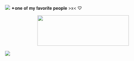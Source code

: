 ![](https://64.media.tumblr.com/9961acb9253f78961d7d0a26bdfea4bf/901e3a6163c9899f-aa/s400x600/fcce9de1263d5e6b3be345db2446489a6db39057.gifv)
      ✦𝐨𝐧𝐞 𝐨𝐟 𝐦𝐲 
      𝐟𝐚𝐯𝐨𝐫𝐢𝐭𝐞 𝐩𝐞𝐨𝐩𝐥𝐞
              >x< ♡
<p align="center">
  <img width="300" height="100"
src=
https://64.media.tumblr.com/3de8f74b758dd2941e2da70604ca7e62/029b3f4a1b1f166c-c2/s1280x1920/1d9771ce399f77a70a6103613fae164805cd7ee6.jpg>
  
![](https://64.media.tumblr.com/9961acb9253f78961d7d0a26bdfea4bf/901e3a6163c9899f-aa/s400x600/fcce9de1263d5e6b3be345db2446489a6db39057.gifv) 
